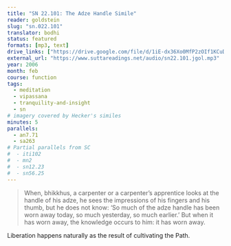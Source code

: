 ```yaml
---
title: "SN 22.101: The Adze Handle Simile"
reader: goldstein
slug: "sn.022.101"
translator: bodhi
status: featured
formats: [mp3, text]
drive_links: ["https://drive.google.com/file/d/1iE-dx36Xo0MfP2zOIf1KCuDsauMDHga_/view?usp=drivesdk", "https://suttacentral.net/sn22.101/en/bodhi"]
external_url: "https://www.suttareadings.net/audio/sn22.101.jgol.mp3"
year: 2006
month: feb
course: function
tags:
  - meditation
  - vipassana
  - tranquility-and-insight
  - sn
# imagery covered by Hecker's similes
minutes: 5
parallels:
  - an7.71
  - sa263
# Partial parallels from SC
#  - iti102
#  - mn2
#  - sn12.23
#  - sn56.25
---
```


> When, bhikkhus, a carpenter or a carpenter’s apprentice looks at the handle of his adze, he sees the impressions of his fingers and his thumb, but he does not know: ‘So much of the adze handle has been worn away today, so much yesterday, so much earlier.’ But when it has worn away, the knowledge occurs to him: it has worn away.

Liberation happens naturally as the result of cultivating the Path.
